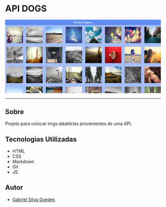 ﻿# API DOGS

![](./screenshot.png)

---

## Sobre
Projeto para colocar imgs aleatórias provenientes de uma API.


## Tecnologias Utilizadas
- HTML
- CSS
- Markdown
- Git
- JS

## Autor
- [Gabriel Silva Guedes](https://www.linkedin.com/in/gabriel-guedes-84b507327/)
